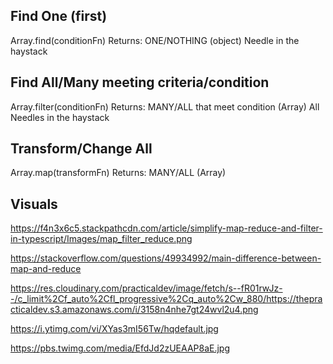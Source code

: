 ## Find One (first)

Array.find(conditionFn)
Returns: ONE/NOTHING (object)
Needle in the haystack

## Find All/Many meeting criteria/condition

Array.filter(conditionFn)
Returns: MANY/ALL that meet condition (Array)
All Needles in the haystack

## Transform/Change All

Array.map(transformFn)
Returns: MANY/ALL (Array)

## Visuals

https://f4n3x6c5.stackpathcdn.com/article/simplify-map-reduce-and-filter-in-typescript/Images/map_filter_reduce.png

https://stackoverflow.com/questions/49934992/main-difference-between-map-and-reduce

https://res.cloudinary.com/practicaldev/image/fetch/s--fR01rwJz--/c_limit%2Cf_auto%2Cfl_progressive%2Cq_auto%2Cw_880/https://thepracticaldev.s3.amazonaws.com/i/3158n4nhe7gt24wvl2u4.png

https://i.ytimg.com/vi/XYas3mI56Tw/hqdefault.jpg

https://pbs.twimg.com/media/EfdJd2zUEAAP8aE.jpg